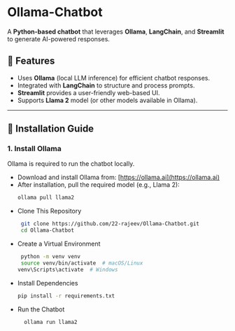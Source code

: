 # Ollama-Chatbot

A **Python-based chatbot** that leverages **Ollama**, **LangChain**, and **Streamlit** to generate AI-powered responses.

## 🚀 Features
- Uses **Ollama** (local LLM inference) for efficient chatbot responses.
- Integrated with **LangChain** to structure and process prompts.
- **Streamlit** provides a user-friendly web-based UI.
- Supports **Llama 2** model (or other models available in Ollama).

---

## 🔧 Installation Guide

### **1. Install Ollama**
Ollama is required to run the chatbot locally.  
- Download and install Ollama from: [https://ollama.ai](https://ollama.ai)  
- After installation, pull the required model (e.g., Llama 2):  
  ```bash
  ollama pull llama2
- Clone This Repository
  ```bash
   git clone https://github.com/22-rajeev/Ollama-Chatbot.git
   cd Ollama-Chatbot
  
- Create a Virtual Environment
  ```bash
   python -m venv venv
   source venv/bin/activate  # macOS/Linux
  venv\Scripts\activate  # Windows
  
- Install Dependencies
  ```bash
  pip install -r requirements.txt
  
- Run the Chatbot
  ```bash
    ollama run llama2  
